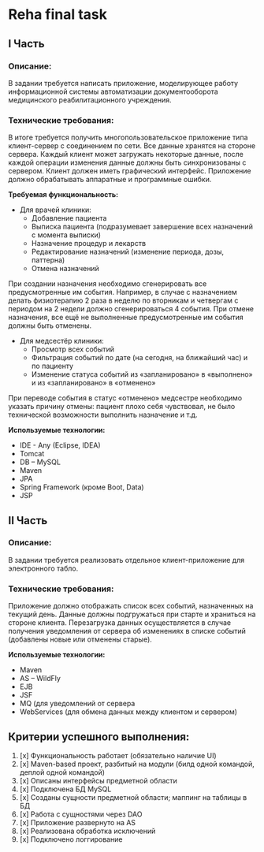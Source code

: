 # Reha final task

## I Часть

### Описание:
В задании требуется написать приложение, моделирующее работу информационной системы автоматизации  документооборота медицинского реабилитационного учреждения.

### Технические требования:

В итоге требуется получить многопользовательское приложение типа клиент-сервер с соединением по сети.
Все данные хранятся на стороне сервера. Каждый клиент может загружать некоторые данные, после каждой операции изменения данные должны быть синхронизованы с сервером.
Клиент должен иметь графический интерфейс.
Приложение должно обрабатывать аппаратные и программные ошибки. 

**Требуемая функциональность:**
* Для врачей клиники:
  - Добавление пациента
  - Выписка пациента (подразумевает завершение всех назначений с момента выписки)
  - Назначение процедур и лекарств
  - Редактирование назначений (изменение периода, дозы, паттерна)
  - Отмена назначений
  
При создании назначения необходимо сгенерировать все предусмотренные им события. Например, в случае с назначением делать физиотерапию 2 раза в неделю по вторникам и четвергам с периодом на 2 недели должно сгенерироваться 4 события.
При отмене назначения, все ещё не выполненные предусмотренные им события должны быть отменены.

* Для медсестёр клиники: 
  - Просмотр всех событий 
  - Фильтрация событий по дате (на сегодня, на ближайший час) и по пациенту 
  - Изменение статуса событий из «запланировано» в «выполнено» и из «запланировано» в «отменено»

  
При переводе события в статус «отменено» медсестре необходимо указать причину отмены: пациент плохо себя чувствовал, не было технической возможности выполнить назначение и т.д.

**Используемые технологии:**
*	IDE - Any (Eclipse, IDEA)
*	Tomcat 
*	DB – MySQL 
*	Maven 
*	JPA 
*	Spring Framework (кроме Boot, Data)
*	JSP

## II Часть

### Описание:
В задании требуется реализовать отдельное клиент-приложение для электронного табло.

### Технические требования:

Приложение должно отображать список всех событий, назначенных на текущий день. Данные должны подгружаться при старте и храниться на стороне клиента. 
Перезагрузка данных осуществляется в случае получения уведомления от сервера об изменениях в списке событий (добавлены новые или отменены старые).

**Используемые технологии:**
*	Maven
*	AS – WildFly 
*	EJB 
*	JSF 
*	MQ (для уведомлений от сервера 
*	WebServices (для обмена данных между клиентом и сервером)

## Критерии успешного выполнения:
1.	[x] Функциональность работает (обязательно наличие UI)
2.	[x] Maven-based проект, разбитый на модули (билд одной командой, деплой одной командой)
3.	[x] Описаны интерфейсы предметной области
4.	[x] Подключена БД MySQL
5.	[x] Созданы сущности предметной области; маппинг на таблицы в БД
6.	[x] Работа с сущностями через DAO	
7.	[x] Приложение развернуто на AS
8.	[x] Реализована обработка исключений
9.	[x] Подключено логгирование

